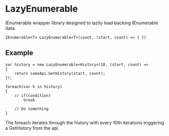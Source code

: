 LazyEnumerable
==============
IEnumerable wrapper library designed to lazily load backing IEnumerable data.
	
	IEnumerable<T> LazyEnumerable<T>(count, (start, count) => { })

Example
-------
	var history = new LazyEnumerable<History>(10, (start, count) =>
	{
		return someApi.GetHistory(start, count);
	});
	
	foreach(var h in history)
	{
		// if(condition)
			break
	
		// Do something
	}

The foreach iterates through the history with every 10th iterations triggering a GetHistory from the api.

